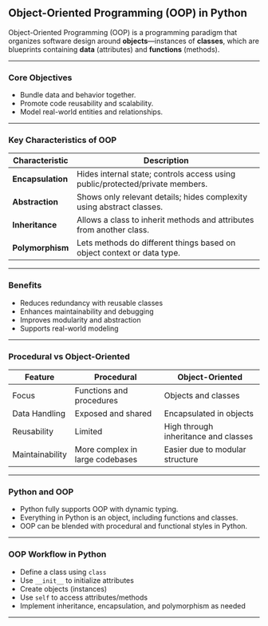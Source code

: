 ## **Object-Oriented Programming (OOP) in Python**

Object-Oriented Programming (OOP) is a programming paradigm that organizes software design around **objects**—instances of **classes**, which are blueprints containing **data** (attributes) and **functions** (methods).

---

### **Core Objectives**

* Bundle data and behavior together.
* Promote code reusability and scalability.
* Model real-world entities and relationships.

---

### **Key Characteristics of OOP**

| Characteristic    | Description                                                                   |
| ----------------- | ----------------------------------------------------------------------------- |
| **Encapsulation** | Hides internal state; controls access using public/protected/private members. |
| **Abstraction**   | Shows only relevant details; hides complexity using abstract classes.         |
| **Inheritance**   | Allows a class to inherit methods and attributes from another class.          |
| **Polymorphism**  | Lets methods do different things based on object context or data type.        |

---

### **Benefits**

* Reduces redundancy with reusable classes
* Enhances maintainability and debugging
* Improves modularity and abstraction
* Supports real-world modeling

---

### **Procedural vs Object-Oriented**

| Feature         | Procedural                      | Object-Oriented                      |
| --------------- | ------------------------------- | ------------------------------------ |
| Focus           | Functions and procedures        | Objects and classes                  |
| Data Handling   | Exposed and shared              | Encapsulated in objects              |
| Reusability     | Limited                         | High through inheritance and classes |
| Maintainability | More complex in large codebases | Easier due to modular structure      |

---

### **Python and OOP**

* Python fully supports OOP with dynamic typing.
* Everything in Python is an object, including functions and classes.
* OOP can be blended with procedural and functional styles in Python.

---

### **OOP Workflow in Python**

* Define a class using `class`
* Use `__init__` to initialize attributes
* Create objects (instances)
* Use `self` to access attributes/methods
* Implement inheritance, encapsulation, and polymorphism as needed

---
